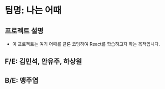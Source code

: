 # 팀명: 나는 어때

## 프로젝트 설명

- 이 프로젝트는 여기 어때를 클론 코딩하여 React를 학습하고자 하는 목적입니다.

## F/E: 김민석, 안유주, 하상원

## B/E: 맹주엽
